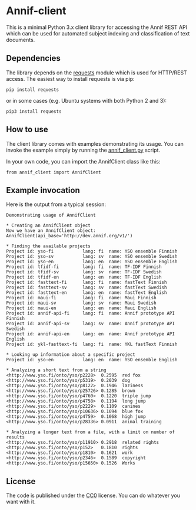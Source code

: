 # Annif-client

This is a minimal Python 3.x client library for accessing the Annif REST API
which can be used for automated subject indexing and classification of text
documents.

## Dependencies

The library depends on the
[requests](http://docs.python-requests.org/en/master/#) module which is used
for HTTP/REST access. The easiest way to install requests is via pip:

    pip install requests

or in some cases (e.g. Ubuntu systems with both Python 2 and 3):

    pip3 install requests

## How to use

The client library comes with examples demonstrating its usage. You can invoke
the example simply by running the [annif_client.py](annif-client.py) script.

In your own code, you can import the AnnifClient class like this:

    from annif_client import AnnifClient

## Example invocation

Here is the output from a typical session:

    Demonstrating usage of AnnifClient

    * Creating an AnnifClient object
    Now we have an AnnifClient object: AnnifClient(api_base='http://dev.annif.org/v1/')

    * Finding the available projects
    Project id: yso-fi           lang: fi  name: YSO ensemble Finnish
    Project id: yso-sv           lang: sv  name: YSO ensemble Swedish
    Project id: yso-en           lang: en  name: YSO ensemble English
    Project id: tfidf-fi         lang: fi  name: TF-IDF Finnish
    Project id: tfidf-sv         lang: sv  name: TF-IDF Swedish
    Project id: tfidf-en         lang: en  name: TF-IDF English
    Project id: fasttext-fi      lang: fi  name: fastText Finnish
    Project id: fasttext-sv      lang: sv  name: fastText Swedish
    Project id: fasttext-en      lang: en  name: fastText English
    Project id: maui-fi          lang: fi  name: Maui Finnish
    Project id: maui-sv          lang: sv  name: Maui Swedish
    Project id: maui-en          lang: en  name: Maui English
    Project id: annif-api-fi     lang: fi  name: Annif prototype API Finnish
    Project id: annif-api-sv     lang: sv  name: Annif prototype API Swedish
    Project id: annif-api-en     lang: en  name: Annif prototype API English
    Project id: ykl-fasttext-fi  lang: fi  name: YKL fastText Finnish

    * Looking up information about a specific project
    Project id: yso-en           lang: en  name: YSO ensemble English

    * Analyzing a short text from a string
    <http://www.yso.fi/onto/yso/p2228>	0.2595	red fox
    <http://www.yso.fi/onto/yso/p5319>	0.2039	dog
    <http://www.yso.fi/onto/yso/p8122>	0.1946	laziness
    <http://www.yso.fi/onto/yso/p25726>	0.1285	brown
    <http://www.yso.fi/onto/yso/p4760>	0.1220	triple jump
    <http://www.yso.fi/onto/yso/p4758>	0.1194	long jump
    <http://www.yso.fi/onto/yso/p2229>	0.1109	canines
    <http://www.yso.fi/onto/yso/p10636>	0.1094	blue fox
    <http://www.yso.fi/onto/yso/p4759>	0.1068	high jump
    <http://www.yso.fi/onto/yso/p28336>	0.0911	animal training

    * Analyzing a longer text from a file, with a limit on number of results
    <http://www.yso.fi/onto/yso/p11910>	0.2918	related rights
    <http://www.yso.fi/onto/yso/p152>	0.1810	rights
    <http://www.yso.fi/onto/yso/p1810>	0.1621	work
    <http://www.yso.fi/onto/yso/p2346>	0.1589	copyright
    <http://www.yso.fi/onto/yso/p15650>	0.1526	Works

## License

The code is published under the [CC0](LICENSE) license. You can do whatever
you want with it.
